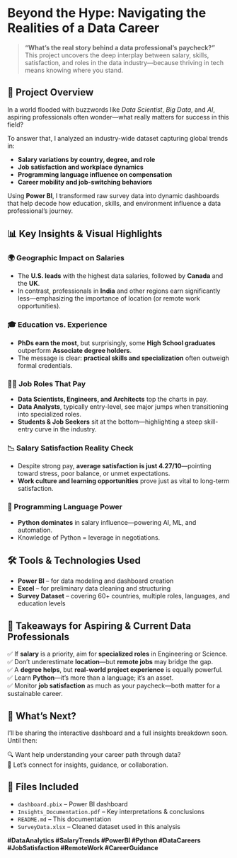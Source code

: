 # Beyond the Hype: Navigating the Realities of a Data Career

> **“What’s the real story behind a data professional’s paycheck?”**  
> This project uncovers the deep interplay between salary, skills, satisfaction, and roles in the data industry—because thriving in tech means knowing where you stand.



## 🧠 Project Overview

In a world flooded with buzzwords like *Data Scientist*, *Big Data*, and *AI*, aspiring professionals often wonder—what really matters for success in this field?

To answer that, I analyzed an industry-wide dataset capturing global trends in:

- **Salary variations by country, degree, and role**
- **Job satisfaction and workplace dynamics**
- **Programming language influence on compensation**
- **Career mobility and job-switching behaviors**

Using **Power BI**, I transformed raw survey data into dynamic dashboards that help decode how education, skills, and environment influence a data professional’s journey.



## 📊 Key Insights & Visual Highlights

### 🌍 Geographic Impact on Salaries
- The **U.S. leads** with the highest data salaries, followed by **Canada** and the **UK**.
- In contrast, professionals in **India** and other regions earn significantly less—emphasizing the importance of location (or remote work opportunities).

### 🎓 Education vs. Experience
- **PhDs earn the most**, but surprisingly, some **High School graduates** outperform **Associate degree holders**.
- The message is clear: **practical skills and specialization** often outweigh formal credentials.

### 🧑‍💼 Job Roles That Pay
- **Data Scientists, Engineers, and Architects** top the charts in pay.
- **Data Analysts**, typically entry-level, see major jumps when transitioning into specialized roles.
- **Students & Job Seekers** sit at the bottom—highlighting a steep skill-entry curve in the industry.

### 📉 Salary Satisfaction Reality Check
- Despite strong pay, **average satisfaction is just 4.27/10**—pointing toward stress, poor balance, or unmet expectations.
- **Work culture and learning opportunities** prove just as vital to long-term satisfaction.

### 🐍 Programming Language Power
- **Python dominates** in salary influence—powering AI, ML, and automation.
- Knowledge of Python = leverage in negotiations.



## 🛠️ Tools & Technologies Used

- **Power BI** – for data modeling and dashboard creation  
- **Excel** – for preliminary data cleaning and structuring  
- **Survey Dataset** – covering 60+ countries, multiple roles, languages, and education levels



## 📌 Takeaways for Aspiring & Current Data Professionals

✅ If **salary** is a priority, aim for **specialized roles** in Engineering or Science.  
✅ Don’t underestimate **location**—but **remote jobs** may bridge the gap.  
✅ A **degree helps**, but **real-world project experience** is equally powerful.  
✅ Learn **Python**—it’s more than a language; it’s an asset.  
✅ Monitor **job satisfaction** as much as your paycheck—both matter for a sustainable career.



## 🚀 What’s Next?

I’ll be sharing the interactive dashboard and a full insights breakdown soon. Until then:

🔍 Want help understanding your career path through data?  
💬 Let’s connect for insights, guidance, or collaboration.



## 📎 Files Included

- `dashboard.pbix` – Power BI dashboard  
- `Insights_Documentation.pdf` – Key interpretations & conclusions  
- `README.md` – This documentation  
- `SurveyData.xlsx` – Cleaned dataset used in this analysis



**#DataAnalytics #SalaryTrends #PowerBI #Python #DataCareers #JobSatisfaction #RemoteWork #CareerGuidance**

